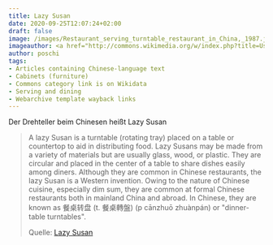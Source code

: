 ```yaml
---
title: Lazy Susan
date: 2020-09-25T12:07:24+02:00
draft: false
image: /images/Restaurant_serving_turntable_restaurant_in_China,_1987.jpg
imageauthor: <a href="http://commons.wikimedia.org/w/index.php?title=User:GeorgeLouis&amp;action=edit&amp;redlink=1" class="new" title="User:GeorgeLouis (page does not exist)">GeorgeLouis</a>
author: poschi
tags: 
- Articles containing Chinese-language text
- Cabinets (furniture)
- Commons category link is on Wikidata
- Serving and dining
- Webarchive template wayback links
---
```


Der Drehteller beim Chinesen heißt Lazy Susan

> A lazy Susan is a turntable (rotating tray) placed on a table or countertop to
> aid in distributing food. Lazy Susans may be made from a variety of materials
> but are usually glass, wood, or plastic. They are circular and placed in the
> center of a table to share dishes easily among diners. Although they are
> common in Chinese restaurants, the lazy Susan is a Western invention. Owing to
> the nature of Chinese cuisine, especially dim sum, they are common at formal
> Chinese restaurants both in mainland China and abroad. In Chinese, they are
> known as 餐桌转盘 (t. 餐桌轉盤) (p cānzhuō zhuànpán) or "dinner-table turntables".
>
> Quelle: [Lazy Susan](https://en.m.wikipedia.org/wiki/Lazy_Susan)
